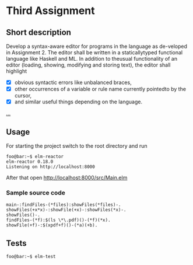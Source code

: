 # Third Assignment
## Short description
Develop a syntax-aware editor for programs in the language as de-veloped in Assignment 2. The editor shall be written in a staticallytyped functional language like Haskell and ML. In addition to theusual functionality of an editor (loading, showing, modifying and storing text), the editor shall highlight

- [x] obvious syntactic errors like unbalanced braces,
- [x] other occurrences of a variable or rule name currently pointedto by the cursor,
- [x] and similar useful things depending on the language.

[...](aufgabe3.pdf)

## Usage

For starting the project switch to the root directory and run

```
foo@bar:~$ elm-reactor
elm-reactor 0.18.0
Listening on http://localhost:8000
```
After that open [http://localhost:8000/src/Main.elm](http://localhost:8000/src/Main.elm)

### Sample source code

```
main-:findFiles-(*files):showFiles(*files)-.
showFiles(+x*x)-:showFile(+x)-:showFiles(*x)-.
showFiles()-.
findFiles-(*f):$(ls \*\.pdf)()-(*f)(*x).
showFile(+f)-:$(xpdf+f)()-(*a)(+b).
```

## Tests

```
foo@bar:~$ elm-test
```

